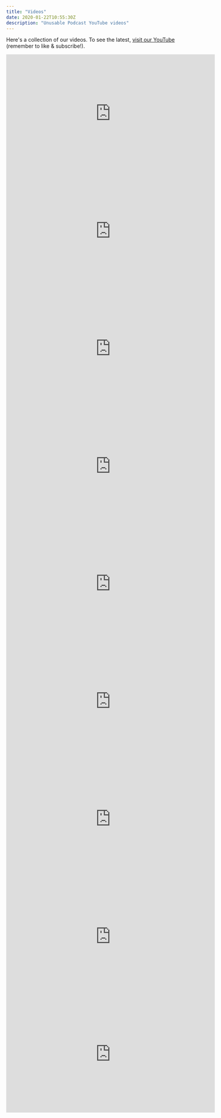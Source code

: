 ```yaml
---
title: "Videos"
date: 2020-01-22T10:55:30Z
description: "Unusable Podcast YouTube videos"
---
```


Here's a collection of our videos. To see the latest, [visit our YouTube](https://www.youtube.com/channel/UCxdO6AuYHzWyjEws2_A2xqA) (remember to like & subscribe!).

<!-- ceiling fan -->
<div class="video">
    <iframe width="560" height="315" src="https://www.youtube.com/embed/DwrErZcoPk4" frameborder="0" allow="accelerometer; autoplay; encrypted-media; gyroscope; picture-in-picture" allowfullscreen></iframe>
</div>

<!-- urinal -->
<div class="video">
    <iframe width="560" height="315" src="https://www.youtube.com/embed/tQgV6sYbLe8" frameborder="0" allow="accelerometer; autoplay; encrypted-media; gyroscope; picture-in-picture" allowfullscreen></iframe>
</div>

<!-- Andy hotel socket -->
<div class="video">
    <iframe width="560" height="315" src="https://www.youtube.com/embed/6kfp-2fb1ic" frameborder="0" allow="accelerometer; autoplay; encrypted-media; gyroscope; picture-in-picture" allowfullscreen></iframe>
</div>

<!-- what makes good error message -->
<div class="video">
    <iframe width="560" height="315" src="https://www.youtube.com/embed/hyIKXlL1mVs" frameborder="0" allow="accelerometer; autoplay; encrypted-media; gyroscope; picture-in-picture" allowfullscreen></iframe>
</div>

<!-- what is usability -->
<div class="video">
    <iframe width="560" height="315" src="https://www.youtube.com/embed/fk17Q8odzP8" frameborder="0" allow="accelerometer; autoplay; encrypted-media; gyroscope; picture-in-picture" allowfullscreen></iframe>
</div>

<!-- washing machine settings -->
<div class="video">
    <iframe width="560" height="315" src="https://www.youtube.com/embed/o9sg1z_bcsU" frameborder="0" allow="accelerometer; autoplay; encrypted-media; gyroscope; picture-in-picture" allowfullscreen></iframe>
</div>

<!-- sink too complicated -->
<div class="video">
    <iframe width="560" height="315" src="https://www.youtube.com/embed/gvtNQOY45HI" frameborder="0" allow="accelerometer; autoplay; encrypted-media; gyroscope; picture-in-picture" allowfullscreen></iframe>
</div>

<!-- user inyerface -->
<div class="video">
    <iframe width="560" height="315" src="https://www.youtube.com/embed/oXz6mPlMNC8" frameborder="0" allow="accelerometer; autoplay; encrypted-media; gyroscope; picture-in-picture" allowfullscreen></iframe>
</div>

<!-- Bug buster -->
<div class="video">
    <iframe width="560" height="315" src="https://www.youtube.com/embed/p3f63t8gAVs" frameborder="0" allow="accelerometer; autoplay; encrypted-media; gyroscope; picture-in-picture" allowfullscreen></iframe>
</div>
